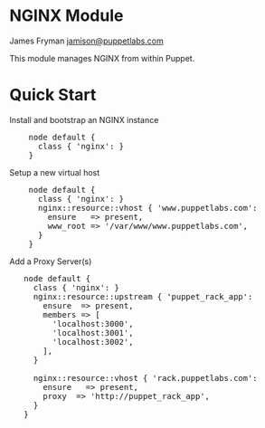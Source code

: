 # NGINX Module

James Fryman <jamison@puppetlabs.com>

This module manages NGINX from within Puppet.

# Quick Start

Install and bootstrap an NGINX instance

<pre>
    node default {
      class { 'nginx': }
    }
</pre>

Setup a new virtual host

<pre>
    node default {
      class { 'nginx': }
      nginx::resource::vhost { 'www.puppetlabs.com':
        ensure   => present,
        www_root => '/var/www/www.puppetlabs.com',
      }
    }
</pre>

Add a Proxy Server(s)
<pre>
   node default {
     class { 'nginx': }
     nginx::resource::upstream { 'puppet_rack_app':
       ensure  => present,
       members => [
         'localhost:3000', 
         'localhost:3001',
         'localhost:3002',
       ],
     }

     nginx::resource::vhost { 'rack.puppetlabs.com':
       ensure   => present,
       proxy  => 'http://puppet_rack_app',
     }
   } 
</pre>
